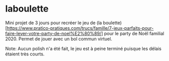 # laboulette

Mini projet de 3 jours pour recréer le jeu de (la boulette)[https://www.pratico-pratiques.com/trucs/famille/7-jeux-parfaits-pour-faire-lever-votre-party-de-noel%E2%80%89/] pour le party de Noël familial 2020. Permet de jouer avec un bol commun virtuel.

Note: Aucun polish n'a été fait, le jeu est à peine terminé puisque les délais étaient très courts.
